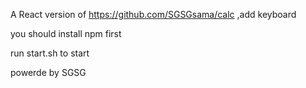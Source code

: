 A React version of https://github.com/SGSGsama/calc  ,add keyboard

you should install npm first

run start.sh to start

powerde by SGSG
